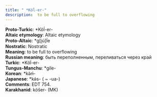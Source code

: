 ```yaml
---
title: " *Köĺ-er-"
description:  to be full to overflowing
---
```


<strong>Proto-Turkic</strong>:  *Köĺ-er-<br>
<strong>Altaic etymology</strong>:  Altaic etymology<br>
<strong> Proto-Altaic</strong>:  *g[i̯ú]ĺe<br>
<strong>Nostratic</strong>:  Nostratic<br>
<strong>Meaning</strong>:  to be full to overflowing<br>
<strong>Russian meaning</strong>:  быть переполненным, переливаться через край<br>
<strong>Turkic</strong>:  *Köĺ-er-<br>
<strong>Tungus-Manchu</strong>:  *gile-<br>
<strong>Korean</strong>:  *kǝ̀rɨ̀-<br>
<strong>Japanese</strong>:  *kǝ́s- ( ~ -ua-)<br>
<strong>Comments</strong>:  EDT 754.<br>
<strong>Karakhanid</strong>:  köšer- (MK)<br>


